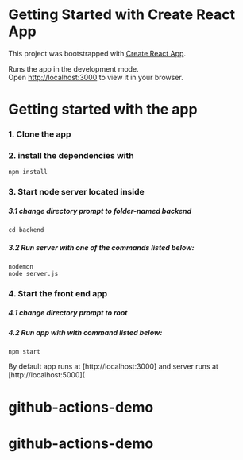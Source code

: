 # Getting Started with Create React App

This project was bootstrapped with [Create React App](https://github.com/facebook/create-react-app).

Runs the app in the development mode.\
Open [http://localhost:3000](http://localhost:3000) to view it in your browser.


# Getting started with the app

### 1. Clone the app
### 2. install the dependencies with 
    npm install 
    
### 3. Start node server located inside
#####    3.1 change directory prompt to folder-named backend
    cd backend
#####    3.2 Run server with one of the commands listed below:

    nodemon 
    node server.js
    
### 4. Start the front end app
#####    4.1 change directory prompt to root
   
#####    4.2 Run app with with command listed below:

    npm start 

By default app runs at [http://localhost:3000] and server runs at [http://localhost:5000](

# github-actions-demo
# github-actions-demo
